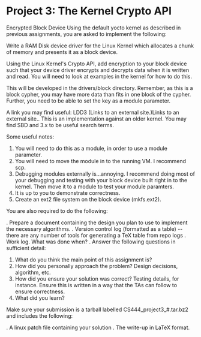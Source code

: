 # Project 3: The Kernel Crypto API
Encrypted Block Device
Using the default yocto kernel as described in previous assignments, you are asked to implement the following:

Write a RAM Disk device driver for the Linux Kernel which allocates a chunk of memory and presents it as a block device.

Using the Linux Kernel's Crypto API, add encryption to your block device such that your device driver encrypts and decrypts data when it is written and read. You will need to look at examples in the kernel for how to do this.

This will be developed in the drivers/block directory. Remember, as this is a block cypher, you may have more data than fits in one block of the cypher. Further, you need to be able to set the key as a module parameter.

A link you may find useful: LDD3 (Links to an external site.)Links to an external site.. This is an implementation against an older kernel. You may find SBD and 3.x to be useful search terms.

Some useful notes:

1. You will need to do this as a module, in order to use a module parameter.
2. You will need to move the module in to the running VM. I recommend scp.
3. Debugging modules externally is...annoying. I recommend doing most of your debugging and testing with your block device built right in to the kernel. Then move it to a module to test your module paramters.
4. It is up to you to demonstrate correctness.
5. Create an ext2 file system on the block device (mkfs.ext2).

You are also required to do the following:

. Prepare a document containing the design you plan to use to implement the necessary algorithms.
. Version control log (formatted as a table) -- there are any number of tools for generating a TeX table from repo logs
. Work log. What was done when?
. Answer the following questions in sufficient detail:
  1. What do you think the main point of this assignment is?
  2. How did you personally approach the problem? Design decisions, algorithm, etc.
  3. How did you ensure your solution was correct? Testing details, for instance. Ensure this is written in a way that the TAs can follow to ensure correctness.
  4. What did you learn?

Make sure your submission is a tarball labelled CS444_project3_#.tar.bz2 and includes the following:

. A linux patch file containing your solution
. The write-up in LaTeX format.
